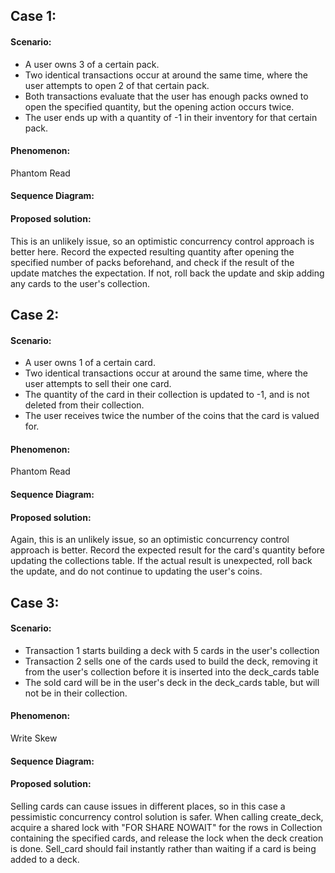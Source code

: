 ## Case 1:
#### Scenario:
- A user owns 3 of a certain pack.
- Two identical transactions occur at around the same time, where the user attempts to open 2 of that certain pack.
- Both transactions evaluate that the user has enough packs owned to open the specified quantity, but the opening action occurs twice.
- The user ends up with a quantity of -1 in their inventory for that certain pack.

#### Phenomenon:
Phantom Read

#### Sequence Diagram:

#### Proposed solution:
This is an unlikely issue, so an optimistic concurrency control approach is better here. Record the expected resulting quantity after opening the specified number of packs beforehand, and check if the result of the update matches the expectation. If not, roll back the update and skip adding any cards to the user's collection.

## Case 2:
#### Scenario: 
- A user owns 1 of a certain card.
- Two identical transactions occur at around the same time, where the user attempts to sell their one card.
- The quantity of the card in their collection is updated to -1, and is not deleted from their collection.
- The user receives twice the number of the coins that the card is valued for.

#### Phenomenon:
Phantom Read

#### Sequence Diagram:

#### Proposed solution:
Again, this is an unlikely issue, so an optimistic concurrency control approach is better. Record the expected result for the card's quantity before updating the collections table. If the actual result is unexpected, roll back the update, and do not continue to updating the user's coins.

## Case 3:
#### Scenario: 
- Transaction 1 starts building a deck with 5 cards in the user's collection
- Transaction 2 sells one of the cards used to build the deck, removing it from the user's collection before it is inserted into the deck_cards table
- The sold card will be in the user's deck in the deck_cards table, but will not be in their collection.

#### Phenomenon:
Write Skew

#### Sequence Diagram:

#### Proposed solution:
Selling cards can cause issues in different places, so in this case a pessimistic concurrency control solution is safer. When calling create_deck, acquire a shared lock with "FOR SHARE NOWAIT" for the rows in Collection containing the specified cards, and release the lock when the deck creation is done. Sell_card should fail instantly rather than waiting if a card is being added to a deck. 
